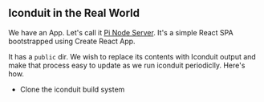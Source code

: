 ## Iconduit in the Real World

We have an App. Let's call it [Pi Node Server](http://pi.listingslab.io/). It's a simple React SPA bootstrapped using Create React App.

It has a `public` dir. We wish to replace its contents with Iconduit output and make that process easy to update as we run iconduit periodiclly. Here's how.

- Clone the iconduit build system

